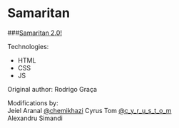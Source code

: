 Samaritan
=========
###[Samaritan 2.0!](https://rodrigograca31.github.io/Samaritan/)

Technologies:
* HTML
* CSS
* JS

Original author:
Rodrigo Graça

Modifications by:
<br />
Jeiel Aranal [@chemikhazi](http://twitter.com/chemikhazi)
Cyrus Tom [@c_y_r_u_s_t_o_m](http://instagram.com/c_y_r_u_s_t_o_m)
<br />
Alexandru Simandi
